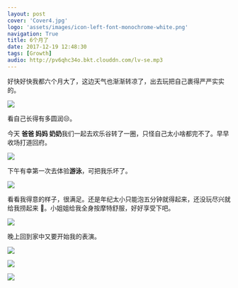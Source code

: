 ```yaml
---
layout: post
cover: 'Cover4.jpg'
logo: 'assets/images/icon-left-font-monochrome-white.png'
navigation: True
title: 6个月了
date: 2017-12-19 12:48:30
tags: [Growth]
audio: http://pv6qhc34o.bkt.clouddn.com/lv-se.mp3
---
```


好快好快我都六个月大了，这边天气也渐渐转凉了，出去玩把自己裹得严严实实的。

![](https://raw.githubusercontent.com/Judith-Zhu/BlogImages/master/img/IMG_8622.jpg)

看自己长得有多圆润😒。

今天 **爸爸 妈妈 奶奶**我们一起去欢乐谷转了一圈，只怪自己太小啥都完不了。早早收场打道回府。

![](https://raw.githubusercontent.com/Judith-Zhu/BlogImages/master/img/IMG_8650.jpg)

下午有幸第一次去体验**游泳**，可把我乐坏了。

![](https://raw.githubusercontent.com/Judith-Zhu/BlogImages/master/img/IMG_9008.JPG)

看看我得意的样子，很满足。还是年纪太小只能泡五分钟就得起来，还没玩尽兴就给我捞起来 😤。小姐姐给我全身按摩特舒服，好好享受下吧。

![](https://raw.githubusercontent.com/Judith-Zhu/BlogImages/master/img/IMG_8522.JPG)

晚上回到家中又要开始我的表演。

![](https://raw.githubusercontent.com/Judith-Zhu/BlogImages/master/img/IMG_8924.jpg)

![](https://raw.githubusercontent.com/Judith-Zhu/BlogImages/master/img/Snapseed.JPG)

![](https://raw.githubusercontent.com/Judith-Zhu/BlogImages/master/img/IMG_8780.jpg)